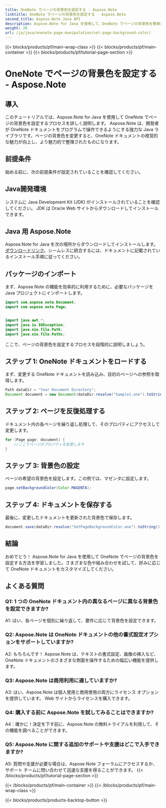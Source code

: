 ```yaml
---
title: OneNote でページの背景色を設定する - Aspose.Note
linktitle: OneNote でページの背景色を設定する - Aspose.Note
second_title: Aspose.Note Java API
description: Aspose.Note for Java を使用して、OneNote でページの背景色を簡単に設定する方法を学びます。この簡単なチュートリアルを使用して、ドキュメントの視覚的な魅力を高めます。
weight: 20
url: /ja/java/onenote-page-manipulation/set-page-background-color/
---
```


{{< blocks/products/pf/main-wrap-class >}}
{{< blocks/products/pf/main-container >}}
{{< blocks/products/pf/tutorial-page-section >}}

# OneNote でページの背景色を設定する - Aspose.Note

## 導入

このチュートリアルでは、Aspose.Note for Java を使用して OneNote でページの背景色を設定するプロセスを詳しく説明します。 Aspose.Note は、開発者が OneNote ドキュメントをプログラムで操作できるようにする強力な Java ライブラリです。ページの背景色を変更すると、OneNote ドキュメントの視覚的な魅力が向上し、より魅力的で整理されたものになります。

## 前提条件

始める前に、次の前提条件が設定されていることを確認してください。

## Java開発環境

システムに Java Development Kit (JDK) がインストールされていることを確認してください。 JDK は Oracle Web サイトからダウンロードしてインストールできます。

## Java 用 Aspose.Note

 Aspose.Note for Java を次の場所からダウンロードしてインストールします。[ダウンロードリンク](https://releases.aspose.com/note/java/)。シームレスに統合するには、ドキュメントに記載されているインストール手順に従ってください。

## パッケージのインポート

まず、Aspose.Note の機能を効率的に利用するために、必要なパッケージを Java プロジェクトにインポートします。

```java
import com.aspose.note.Document;
import com.aspose.note.Page;


import java.awt.*;
import java.io.IOException;
import java.nio.file.Path;
import java.nio.file.Paths;
```

ここで、ページの背景色を設定するプロセスを段階的に説明しましょう。

## ステップ 1: OneNote ドキュメントをロードする

まず、変更する OneNote ドキュメントを読み込み、目的のページへの参照を取得します。

```java
Path dataDir = "Your Document Directory";
Document document = new Document(dataDir.resolve("Sample1.one").toString());
```

## ステップ 2: ページを反復処理する

ドキュメント内の各ページを繰り返し処理して、そのプロパティにアクセスして変更します。

```java
for (Page page: document) {
    //ここでページのプロパティを変更します
}
```

## ステップ 3: 背景色の設定

ページの希望の背景色を設定します。この例では、マゼンタに設定します。

```java
page.setBackgroundColor(Color.MAGENTA);
```

## ステップ 4: ドキュメントを保存する

最後に、変更したドキュメントを更新された背景色で保存します。

```java
document.save(dataDir.resolve("SetPageBackgroundColor.one").toString());
```

## 結論

おめでとう！ Aspose.Note for Java を使用して OneNote でページの背景色を設定する方法を学習しました。さまざまな色や組み合わせを試して、好みに応じて OneNote ドキュメントをカスタマイズしてください。

## よくある質問

### Q1: 1 つの OneNote ドキュメント内の異なるページに異なる背景色を設定できますか?

A1: はい、各ページを個別に繰り返して、要件に応じて背景色を設定できます。

### Q2: Aspose.Note は OneNote ドキュメントの他の書式設定オプションをサポートしていますか?

A2: もちろんです！ Aspose.Note は、テキストの書式設定、画像の挿入など、OneNote ドキュメントのさまざまな側面を操作するための幅広い機能を提供します。

### Q3: Aspose.Note は商用利用に適していますか?

A3: はい、Aspose.Note は個人使用と商用使用の両方にライセンス オプションを提供しています。 Web サイトからライセンスを購入できます。

### Q4: 購入する前に Aspose.Note を試してみることはできますか?

A4：確かに！決定を下す前に、Aspose.Note の無料トライアルを利用して、その機能を調べることができます。

### Q5: Aspose.Note に関する追加のサポートや支援はどこで入手できますか?

A5: 質問や支援が必要な場合は、Aspose.Note フォーラムにアクセスするか、サポート チームに問い合わせて迅速な支援を得ることができます。
{{< /blocks/products/pf/tutorial-page-section >}}

{{< /blocks/products/pf/main-container >}}
{{< /blocks/products/pf/main-wrap-class >}}

{{< blocks/products/products-backtop-button >}}
